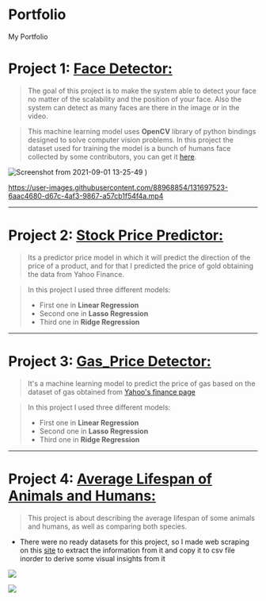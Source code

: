 # Portfolio
My Portfolio

# Project 1: [Face Detector:](https://github.com/Jihadmz/Face-Detector)
> The goal of this project is to make the system able to detect your face no matter of the scalability and the position of your face.
Also the system can detect as many faces are there in the image or in the video.

> This machine learning model uses **OpenCV** library of python bindings designed to solve computer vision problems.
 In this project the dataset used for training the model is a bunch of humans face collected by some contributors, you can get it [here](https://github.com/opencv/opencv).

![Screenshot from 2021-09-01 13-25-49](https://user-images.githubusercontent.com/88968854/131656832-b8f58954-acb4-4b9f-8690-f4b7033f582e.png)
)


https://user-images.githubusercontent.com/88968854/131697523-6aac4680-d67c-4af3-9867-a57cb1f54f4a.mp4

---
# Project 2: [Stock Price Predictor:](https://github.com/Jihadmz/Stock-price-predictor)
> Its a predictor price model in which it will predict the direction of the price of a product, and for that I predicted the price of gold obtaining the data from Yahoo Finance.

> In this project I used three different models:
> - First one in **Linear Regression**
> - Second one in **Lasso Regression**
> - Third one in **Ridge Regression**

---

# Project 3: [Gas_Price Detector:](https://github.com/Jihadmz/Gas_Price_Detector)
> It's a machine learning model to predict the price of gas based on the dataset of gas obtained from [Yahoo's finance page](https://finance.yahoo.com/)

> In this project I used three different models:
> - First one in **Linear Regression**
> - Second one in **Lasso Regression**
> - Third one in **Ridge Regression**

---

# Project 4: [Average Lifespan of Animals and Humans:](https://github.com/Jihadmz/Average-lifespan-of-animals-and-humans)
> This project is about describing the average lifespan of some animals and humans, as well as comparing both species.

* There were no ready datasets for this project, so I made web scraping on this [site](https://www.futurelearn.com/info/courses/maths-linear-quadratic/0/steps/12167) to extract
the information from it and copy it to csv file inorder to derive some visual insights from it

![](https://user-images.githubusercontent.com/88968854/135761139-8aafddc9-2f03-4120-a41a-3106482c3c9a.png)  

![](https://user-images.githubusercontent.com/88968854/135761635-6a61e0a3-c140-400f-b6b4-89d6092c13ba.png)
